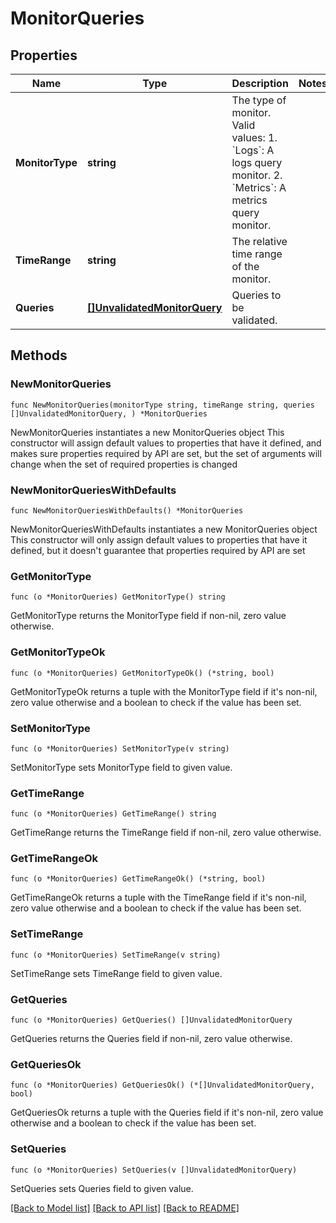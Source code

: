 # MonitorQueries

## Properties

Name | Type | Description | Notes
------------ | ------------- | ------------- | -------------
**MonitorType** | **string** | The type of monitor. Valid values:   1. &#x60;Logs&#x60;: A logs query monitor.   2. &#x60;Metrics&#x60;: A metrics query monitor. | 
**TimeRange** | **string** | The relative time range of the monitor. | 
**Queries** | [**[]UnvalidatedMonitorQuery**](UnvalidatedMonitorQuery.md) | Queries to be validated. | 

## Methods

### NewMonitorQueries

`func NewMonitorQueries(monitorType string, timeRange string, queries []UnvalidatedMonitorQuery, ) *MonitorQueries`

NewMonitorQueries instantiates a new MonitorQueries object
This constructor will assign default values to properties that have it defined,
and makes sure properties required by API are set, but the set of arguments
will change when the set of required properties is changed

### NewMonitorQueriesWithDefaults

`func NewMonitorQueriesWithDefaults() *MonitorQueries`

NewMonitorQueriesWithDefaults instantiates a new MonitorQueries object
This constructor will only assign default values to properties that have it defined,
but it doesn't guarantee that properties required by API are set

### GetMonitorType

`func (o *MonitorQueries) GetMonitorType() string`

GetMonitorType returns the MonitorType field if non-nil, zero value otherwise.

### GetMonitorTypeOk

`func (o *MonitorQueries) GetMonitorTypeOk() (*string, bool)`

GetMonitorTypeOk returns a tuple with the MonitorType field if it's non-nil, zero value otherwise
and a boolean to check if the value has been set.

### SetMonitorType

`func (o *MonitorQueries) SetMonitorType(v string)`

SetMonitorType sets MonitorType field to given value.


### GetTimeRange

`func (o *MonitorQueries) GetTimeRange() string`

GetTimeRange returns the TimeRange field if non-nil, zero value otherwise.

### GetTimeRangeOk

`func (o *MonitorQueries) GetTimeRangeOk() (*string, bool)`

GetTimeRangeOk returns a tuple with the TimeRange field if it's non-nil, zero value otherwise
and a boolean to check if the value has been set.

### SetTimeRange

`func (o *MonitorQueries) SetTimeRange(v string)`

SetTimeRange sets TimeRange field to given value.


### GetQueries

`func (o *MonitorQueries) GetQueries() []UnvalidatedMonitorQuery`

GetQueries returns the Queries field if non-nil, zero value otherwise.

### GetQueriesOk

`func (o *MonitorQueries) GetQueriesOk() (*[]UnvalidatedMonitorQuery, bool)`

GetQueriesOk returns a tuple with the Queries field if it's non-nil, zero value otherwise
and a boolean to check if the value has been set.

### SetQueries

`func (o *MonitorQueries) SetQueries(v []UnvalidatedMonitorQuery)`

SetQueries sets Queries field to given value.



[[Back to Model list]](../README.md#documentation-for-models) [[Back to API list]](../README.md#documentation-for-api-endpoints) [[Back to README]](../README.md)


